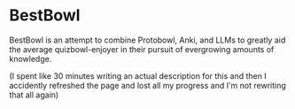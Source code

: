 # BestBowl

BestBowl is an attempt to combine Protobowl, Anki, and LLMs to greatly aid the average quizbowl-enjoyer in their pursuit of evergrowing amounts of knowledge.

(I spent like 30 minutes writing an actual description for this and then I accidently refreshed the page and lost all my progress and I'm not rewriting that all again)
